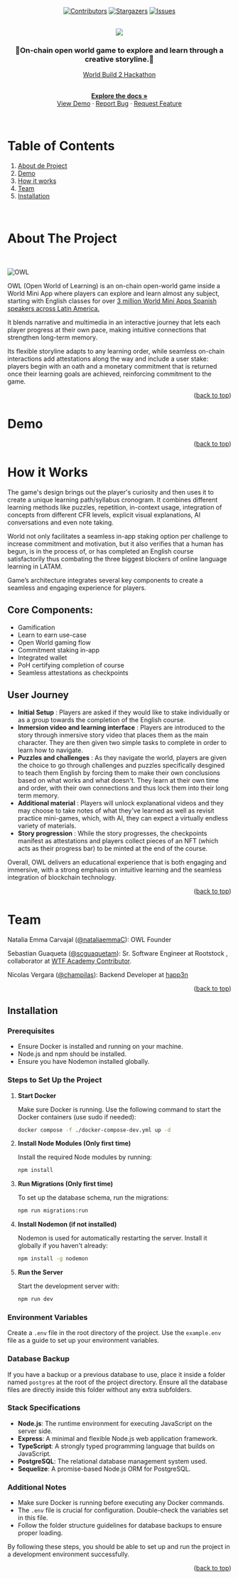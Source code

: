 <!-- PROJECT INTRO -->

<!-- Notas:

No olvidar conectar los repos o folders
No olvidar subir el link de la mini app
No olvidar subir el link del demo 
 -->
 <a name="readme-top"></a>

<div align="center">

[![Contributors][contributors-shield]][contributors-url]
[![Stargazers][stars-shield]][stars-url]
[![Issues][issues-shield]][issues-url]

</div>


<br />
<div align="center">
  <a href="https://github.com/OWL-lang-org/owl-miniapp">
    <img src="https://i.ibb.co/PzvGT54S/Banner-para-Twitch-Gamer-Streaming-Atrevido-Lila-1.png">
  </a>

 <h3 align="center">🦉On-chain open world game to explore and learn through a creative storyline.🦉</h3>

  <p align="center">

  [World Build 2 Hackathon](https://fwbhq.notion.site/world-build-2)

   <br />
    <a href="https://github.com/OWLSuperhack/owl-backend"><strong>Explore the docs »</strong></a>
    <br />
    <a href="https://github.com/OWLSuperhack/owl-backend">View Demo</a>
    ·
    <!-- Agregar Demo Link Aquí -->
    <a href="https://github.com/OWLSuperhack/owl-backend">Report Bug</a>
    ·
    <a href="https://github.com/OWLSuperhack/owl-backend">Request Feature</a>
  </p>
</div>

<br />


<!-- TABLE OF CONTENTS -->

# Table of Contents 

1. [About de Project](#about-the-project)
2. [Demo](#demo)
3. [How it works](#how-it-works)
4. [Team](#team)
5. [Installation](#installation)

<br />


<!-- ABOUT THE PROJECT -->

# About The Project


<br />


![OWL](https://i.ibb.co/1y3NnHj/1.jpg)


OWL (Open World of Learning) is an on-chain open-world game inside a World Mini App where players can explore and learn almost any subject, starting with English classes for over [3 million World Mini Apps Spanish speakers across Latin America.](https://www.miniapps.world/country-ranks) 

It blends narrative and multimedia in an interactive journey that lets each player progress at their own pace, making intuitive connections that strengthen long-term memory.

Its flexible storyline adapts to any learning order, while seamless on-chain interactions add attestations along the way and include a user stake: players begin with an oath and a monetary commitment that is returned once their learning goals are achieved, reinforcing commitment to the game.


<p align="right">(<a href="#readme-top">back to top</a>)</p>


# Demo

<!--[![Demo Video](Video) -->

<!-- Ready to explore? Chat with OWL Bot: https://t.me/OwlSuperHackBot -->

<p align="right">(<a href="#readme-top">back to top</a>)</p> 

# How it Works

The game's design brings out the player's curiosity and then uses it to create a unique learning path/syllabus cronogram. It combines different learning methods like puzzles, repetition, in-context usage, integration of concepts from different CFR levels, explicit visual explanations, AI conversations and even note taking. 

World not only facilitates a seamless in-app staking option per challenge to increase commitment and motivation, but it also verifies that a human has begun, is in the process of, or has completed an English course satisfactorily thus combating the three biggest blockers of online language learning in LATAM.

Game’s architecture integrates several key components to create a seamless and engaging experience for players.

## Core Components:

* Gamification
* Learn to earn use-case
* Open World gaming flow
* Commitment staking in-app
* Integrated wallet
* PoH certifying completion of course
* Seamless attestations as checkpoints

## User Journey

* **Initial Setup** : Players are asked if they would like to stake individually or as a group towards the completion of the English course.
* **Inmersion video and learning interface** : Players are introduced to the story through inmersive story video that places them as the main character. They are then given two simple tasks to complete in order to learn how to navigate.
* **Puzzles and challenges** : As they navigate the world, players are given the choice to go through challenges and puzzles specifically desgined to teach them English by forcing them to make their own conclusions based on what works and what doesn't. They learn at their own time and order, with their own connections and thus lock them into their long term memory. 
* **Additional material** : Players will unlock explanational videos and they may choose to take notes of what they've learned as well as revisit practice mini-games, which, with AI, they can expect a virtually endless variety of materials.
* **Story progression** : While the story progresses, the checkpoints manifest as attestations and players collect pieces of an NFT (which acts as their progress bar) to be minted at the end of the course.

Overall, OWL delivers an educational experience that is both engaging and immersive, with a strong emphasis on intuitive learning and the seamless integration of blockchain technology.

<p align="right">(<a href="#readme-top">back to top</a>)</p>


<!-- CONTACT -->


# Team

Natalia Emma Carvajal ([@nataliaemmaC](https://twitter.com/nataliaemmaC)): OWL Founder
<br />

Sebastian Guaqueta ([@scguaquetam](https://twitter.com/scguaquetam)): Sr. Software Engineer at Rootstock , collaborator at [WTF Academy Contributor](https://twitter.com/WTFAcademy_).
<br />

Nicolas Vergara ([@champilas](https://x.com/champilas)): Backend Developer at [happ3n](https://x.com/happ3nxyz)
<br />

<p align="right">(<a href="#readme-top">back to top</a>)</p>

<!-- INstallation -->

## Installation 

### Prerequisites

- Ensure Docker is installed and running on your machine.
- Node.js and npm should be installed.
- Ensure you have Nodemon installed globally.

### Steps to Set Up the Project

1. **Start Docker**

   Make sure Docker is running. Use the following command to start the Docker containers (use sudo if needed):
   ```sh
   docker compose -f ./docker-compose-dev.yml up -d

2. **Install Node Modules (Only first time)**

   Install the required Node modules by running:

   ```sh
   npm install

3. **Run Migrations (Only first time)**

   To set up the database schema, run the migrations:

   ```sh
   npm run migrations:run

4. **Install Nodemon (if not installed)**

   Nodemon is used for automatically restarting the server. Install it globally if you haven't already:

   ```sh
   npm install -g nodemon

5. **Run the Server**

   Start the development server with:

   ```sh
   npm run dev

### Environment Variables

Create a `.env` file in the root directory of the project. Use the `example.env` file as a guide to set up your environment variables.

### Database Backup

If you have a backup or a previous database to use, place it inside a folder named `postgres` at the root of the project directory. Ensure all the database files are directly inside this folder without any extra subfolders.

### Stack Specifications

- **Node.js**: The runtime environment for executing JavaScript on the server side.
- **Express**: A minimal and flexible Node.js web application framework.
- **TypeScript**: A strongly typed programming language that builds on JavaScript.
- **PostgreSQL**: The relational database management system used.
- **Sequelize**: A promise-based Node.js ORM for PostgreSQL.

### Additional Notes

- Make sure Docker is running before executing any Docker commands.
- The `.env` file is crucial for configuration. Double-check the variables set in this file.
- Follow the folder structure guidelines for database backups to ensure proper loading.

By following these steps, you should be able to set up and run the project in a development environment successfully.

<p align="right">(<a href="#readme-top">back to top</a>)</p>



<!-- MARKDOWN LINKS -->

[contributors-shield]: https://img.shields.io/github/contributors/OWL-lang-org/owl-miniapp.svg?style=for-the-badge&color=187f77

[contributors-url]: https://github.com/OWL-lang-org/owl-miniapp/graphs/contributors

[stars-shield]: https://img.shields.io/github/stars/OWL-lang-org/owl-miniapp.svg?style=for-the-badge&color=white

[stars-url]: https://github.com/OWL-lang-org/owl-miniapp/stargazers

[issues-shield]: https://img.shields.io/github/issues/OWL-lang-org/owl-miniapp.svg?style=for-the-badge&color=187f77

[issues-url]: https://github.com/OWL-lang-org/owl-miniapp/issues
